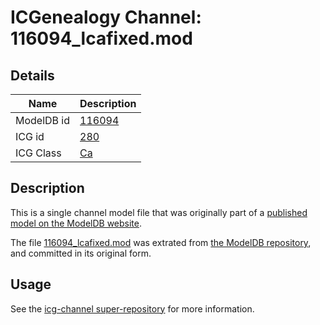 # ICGenealogy Channel: 116094\_lcafixed.mod

## Details

Name | Description
---- | -----------
ModelDB id | [116094](http://senselab.med.yale.edu/ModelDB/ShowModel.cshtml?model=116094)
ICG id | [280](http://icg.neurotheory.ox.ac.uk/channels/3/280)
ICG Class | [Ca](http://icg.neurotheory.ox.ac.uk/channels/3)

## Description

This is a single channel model file that was originally part of a [published model on the ModelDB website](http://senselab.med.yale.edu/mModelDB/ShowModel.cshtml?model=116094).

The file [116094\_lcafixed.mod](116094_lcafixed.mod) was extrated from [the ModelDB repository](http://senselab.med.yale.edu/ModelDB/ShowModel.cshtml?model=116094), and committed in its original form.

## Usage

See the [icg-channel super-repository](https://github.com/icgenealogy/icg-channels) for more information.